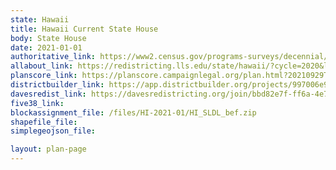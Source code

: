 ```yaml
---
state: Hawaii
title: Hawaii Current State House
body: State House
date: 2021-01-01
authoritative_link: https://www2.census.gov/programs-surveys/decennial/2020/data/01-Redistricting_File--PL_94-171/
allabout_link: https://redistricting.lls.edu/state/hawaii/?cycle=2020&level=Congress&startdate=
planscore_link: https://planscore.campaignlegal.org/plan.html?20210929T042947.128461374Z
districtbuilder_link: https://app.districtbuilder.org/projects/997006e9-7376-4340-9c13-94f2c262a084
davesredist_link: https://davesredistricting.org/join/bbd82e7f-ff6a-4e7a-8a1f-cf372029fa9c
five38_link:
blockassignment_file: /files/HI-2021-01/HI_SLDL_bef.zip
shapefile_file:
simplegeojson_file:

layout: plan-page
---
```


